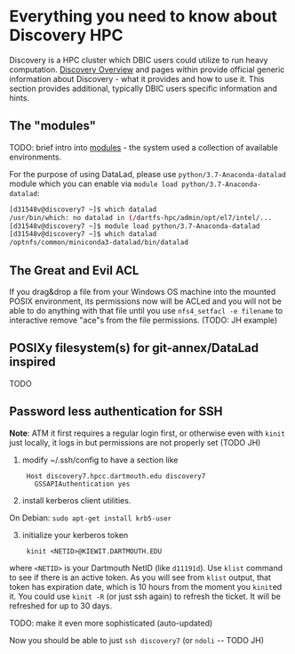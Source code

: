 # Everything you need to know about Discovery HPC

Discovery is a HPC cluster which DBIC users could utilize to run heavy computation.
[Discovery Overview](https://rc.dartmouth.edu/index.php/discovery-overview/)
and pages within provide official generic information about Discovery - what it
provides and how to use it.  This section provides additional, typically DBIC 
users specific information and hints.

## The "modules"

TODO: brief intro into [modules](http://modules.sourceforge.net/) - the system
used a collection of available environments.

For the purpose of using DataLad, please use `python/3.7-Anaconda-datalad` 
module which you can enable via `module load python/3.7-Anaconda-datalad`: 

```bash
[d31548v@discovery7 ~]$ which datalad
/usr/bin/which: no datalad in (/dartfs-hpc/admin/opt/el7/intel/...
[d31548v@discovery7 ~]$ module load python/3.7-Anaconda-datalad 
[d31548v@discovery7 ~]$ which datalad
/optnfs/common/miniconda3-datalad/bin/datalad
```
 

## The Great and Evil ACL

If you drag&drop a file from your Windows OS machine into the mounted POSIX 
environment, its permissions now will be ACLed and you will not be able to do 
anything with that file until you use `nfs4_setfacl -e filename` to interactive 
remove "ace"s from the file permissions. (TODO: JH example)


## POSIXy filesystem(s) for git-annex/DataLad inspired

TODO

## Password less authentication for SSH

**Note**: ATM it first requires a regular login first, or otherwise even with
`kinit` just locally, it logs in but permissions are not properly set (TODO JH)

1. modify ~/.ssh/config to have a section like

        Host discovery7.hpcc.dartmouth.edu discovery7
          GSSAPIAuthentication yes

2. install kerberos client utilities.

On Debian: `sudo apt-get install krb5-user`

3. initialize your kerberos token

        kinit <NETID>@KIEWIT.DARTMOUTH.EDU
        
where `<NETID>` is your Dartmouth NetID (like `d11191d`).  Use `klist` command
to see if there is an active token.  As you will see from `klist` output, that 
token has expiration date, which is 10 hours from the moment you `kinit`ed it. 
You could use `kinit -R` (or just ssh again) to refresh the ticket.  It will be
refreshed for up to 30 days. 


TODO: make it even more sophisticated (auto-updated)

Now you should be able to just `ssh discovery7` (or `ndoli` -- TODO JH)
